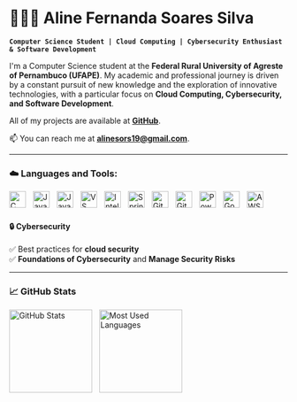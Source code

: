# 👩🏻‍💻 Aline Fernanda Soares Silva 

**`Computer Science Student | Cloud Computing | Cybersecurity Enthusiast & Software Development`**  

I'm a Computer Science student at the **Federal Rural University of Agreste of Pernambuco (UFAPE)**. My academic and professional journey is driven by a constant pursuit of new knowledge and the exploration of innovative technologies, with a particular focus on **Cloud Computing, Cybersecurity, and Software Development**.  

All of my projects are available at **[GitHub](https://github.com/alinesors)**.  

📫 You can reach me at **alinesors19@gmail.com**.  

---

### ☁️ Languages and Tools:

<img align="left" alt="C" title="C" width="30px" style="padding-right: 10px;" src="https://cdn.jsdelivr.net/gh/devicons/devicon/icons/c/c-original.svg" />
<img align="left" alt="Java" title="Java" width="30px" style="padding-right: 10px;" src="https://cdn.jsdelivr.net/gh/devicons/devicon/icons/java/java-original.svg" />
<img align="left" alt="JavaScript" title="JavaScript" width="30px" style="padding-right: 10px;" src="https://cdn.jsdelivr.net/gh/devicons/devicon/icons/javascript/javascript-original.svg" />
<img align="left" alt="VS Code" title="VS Code" width="30px" style="padding-right: 10px;" src="https://cdn.jsdelivr.net/gh/devicons/devicon/icons/vscode/vscode-original.svg" />
<img align="left" alt="IntelliJ IDEA" title="IntelliJ IDEA" width="30px" style="padding-right: 10px;" src="https://cdn.jsdelivr.net/gh/devicons/devicon/icons/intellij/intellij-original.svg" />
<img align="left" alt="Spring Boot" title="Spring Boot" width="30px" style="padding-right: 10px;" src="https://cdn.jsdelivr.net/gh/devicons/devicon/icons/spring/spring-original.svg" />
<img align="left" alt="Git" title="Git" width="30px" style="padding-right: 10px;" src="https://cdn.jsdelivr.net/gh/devicons/devicon/icons/git/git-original.svg" />
<img align="left" alt="GitHub" title="GitHub" width="30px" style="padding-right: 10px;" src="https://cdn.jsdelivr.net/gh/devicons/devicon/icons/github/github-original.svg" />
<img align="left" alt="Power BI" title="Power BI" width="30px" style="padding-right: 10px;" src="https://upload.wikimedia.org/wikipedia/commons/c/cf/New_Power_BI_Logo.svg" />

<img align="left" alt="Google Cloud" title="Google Cloud" width="30px" style="padding-right: 10px;" src="https://cdn.jsdelivr.net/gh/devicons/devicon/icons/googlecloud/googlecloud-original.svg" />
<img align="left" alt="AWS" title="AWS" width="30px" style="padding-right: 10px;" src="https://cdn.jsdelivr.net/gh/devicons/devicon@latest/icons/amazonwebservices/amazonwebservices-original-wordmark.svg" /> 

<br/><br/>

#### 🔒 Cybersecurity  
✅ Best practices for **cloud security**  
✅ **Foundations of Cybersecurity** and **Manage Security Risks**

---

### 📈 GitHub Stats  

<p>
  <img align="left" alt="GitHub Stats" height="150" style="padding-right: 10px;" src="https://github-readme-stats.vercel.app/api?username=alinesors&show_icons=true&theme=tokyonight&include_all_commits=true&locale=en" />

  <img align="left" alt="Most Used Languages" height="150" src="https://github-readme-stats.vercel.app/api/top-langs/?username=alinesors&theme=tokyonight&layout=compact&custom_title=Technologies&langs_count=9" />
</p>
